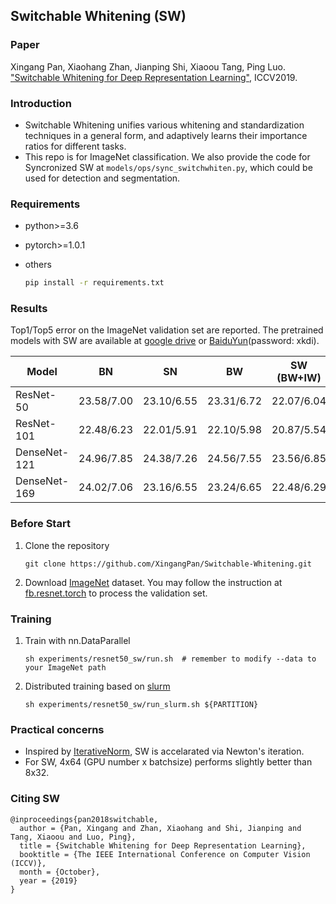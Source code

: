 ## Switchable Whitening (SW)

### Paper

Xingang Pan, Xiaohang Zhan, Jianping Shi, Xiaoou Tang, Ping Luo. ["Switchable Whitening for Deep Representation Learning"](https://arxiv.org/abs/1904.09739), ICCV2019.  

### Introduction

* Switchable Whitening unifies various whitening and standardization techniques in a general form, and adaptively learns their importance ratios for different tasks.
* This repo is for ImageNet classification. We also provide the code for Syncronized SW at `models/ops/sync_switchwhiten.py`, which could be used for detection and segmentation.

### Requirements

* python>=3.6
* pytorch>=1.0.1
* others

    ```sh
    pip install -r requirements.txt
    ```

### Results

Top1/Top5 error on the ImageNet validation set are reported. The pretrained models with SW are available at [google drive](https://drive.google.com/open?id=1dUK0hJ_FYXP45LDJnAW_vjNGRoAP4Byb) or [BaiduYun](https://pan.baidu.com/s/1uyP4lwUZBBWd6jJRe_03mA)(password: xkdi).

| Model                 | BN | SN | BW | SW (BW+IW) |
| -------------------   | ------------------ | ------------------ | ------------------ | ------------------ |
| ResNet-50             | 23.58/7.00  | 23.10/6.55  | 23.31/6.72  | 22.07/6.04  |
| ResNet-101            | 22.48/6.23  | 22.01/5.91  | 22.10/5.98  | 20.87/5.54  |
| DenseNet-121          | 24.96/7.85  | 24.38/7.26  | 24.56/7.55  | 23.56/6.85  |
| DenseNet-169          | 24.02/7.06  | 23.16/6.55  | 23.24/6.65  | 22.48/6.29  |

### Before Start
1. Clone the repository  
    ```Shell
    git clone https://github.com/XingangPan/Switchable-Whitening.git
    ```

2. Download [ImageNet](http://image-net.org/download-images) dataset. You may follow the instruction at [fb.resnet.torch](https://github.com/facebook/fb.resnet.torch) to process the validation set.

### Training
1. Train with nn.DataParallel
    ```Shell
    sh experiments/resnet50_sw/run.sh  # remember to modify --data to your ImageNet path
    ```
2. Distributed training based on [slurm](https://slurm.schedmd.com/)
    ```Shell
    sh experiments/resnet50_sw/run_slurm.sh ${PARTITION}
    ```

### Practical concerns

* Inspired by [IterativeNorm](https://arxiv.org/abs/1904.03441), SW is accelarated via Newton's iteration.
* For SW, 4x64 (GPU number x batchsize) performs slightly better than 8x32.

### Citing SW
```  
@inproceedings{pan2018switchable,
  author = {Pan, Xingang and Zhan, Xiaohang and Shi, Jianping and Tang, Xiaoou and Luo, Ping},
  title = {Switchable Whitening for Deep Representation Learning},
  booktitle = {The IEEE International Conference on Computer Vision (ICCV)},
  month = {October},
  year = {2019}
}
```  
